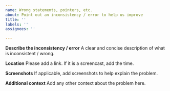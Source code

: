 ```yaml
---
name: Wrong statements, pointers, etc.
about: Point out an inconsistency / error to help us improve
title: ''
labels: ''
assignees: ''

---
```


**Describe the inconsistency / error**
A clear and concise description of what is inconsistent / wrong.

**Location**
Please add a link. If it is a screencast, add the time.

**Screenshots**
If applicable, add screenshots to help explain the problem.

**Additional context**
Add any other context about the problem here.
